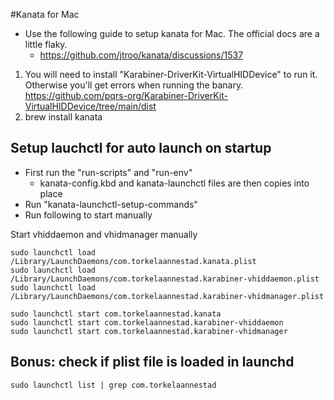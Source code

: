 #Kanata for Mac
- Use the following guide to setup kanata for Mac. The official docs are a little flaky.
  - https://github.com/jtroo/kanata/discussions/1537
1. You will need to install "Karabiner-DriverKit-VirtualHIDDevice" to run it. Otherwise you'll get errors when running the banary. https://github.com/pqrs-org/Karabiner-DriverKit-VirtualHIDDevice/tree/main/dist
2. brew install kanata

## Setup lauchctl for auto launch on startup
- First run the "run-scripts" and "run-env"
  - kanata-config.kbd and kanata-launchctl files are then copies into place
- Run "kanata-launchctl-setup-commands"
- Run following to start manually

Start vhiddaemon and vhidmanager manually
```shell
sudo launchctl load /Library/LaunchDaemons/com.torkelaannestad.kanata.plist
sudo launchctl load /Library/LaunchDaemons/com.torkelaannestad.karabiner-vhiddaemon.plist
sudo launchctl load /Library/LaunchDaemons/com.torkelaannestad.karabiner-vhidmanager.plist

sudo launchctl start com.torkelaannestad.kanata
sudo launchctl start com.torkelaannestad.karabiner-vhiddaemon
sudo launchctl start com.torkelaannestad.karabiner-vhidmanager
```


## Bonus: check if plist file is loaded in launchd
```shell
sudo launchctl list | grep com.torkelaannestad
```
